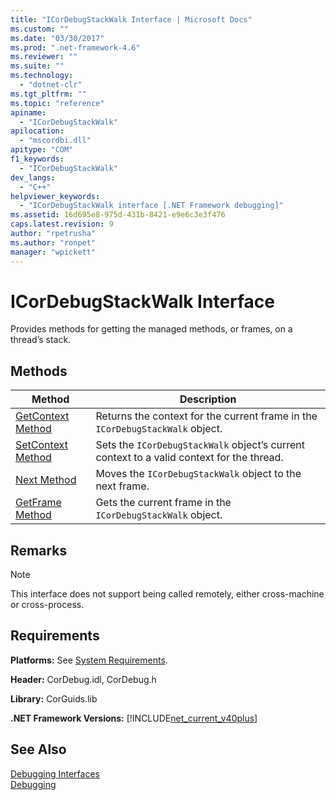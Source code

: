 ```yaml
---
title: "ICorDebugStackWalk Interface | Microsoft Docs"
ms.custom: ""
ms.date: "03/30/2017"
ms.prod: ".net-framework-4.6"
ms.reviewer: ""
ms.suite: ""
ms.technology: 
  - "dotnet-clr"
ms.tgt_pltfrm: ""
ms.topic: "reference"
apiname: 
  - "ICorDebugStackWalk"
apilocation: 
  - "mscordbi.dll"
apitype: "COM"
f1_keywords: 
  - "ICorDebugStackWalk"
dev_langs: 
  - "C++"
helpviewer_keywords: 
  - "ICorDebugStackWalk interface [.NET Framework debugging]"
ms.assetid: 16d695e8-975d-431b-8421-e9e6c3e3f476
caps.latest.revision: 9
author: "rpetrusha"
ms.author: "ronpet"
manager: "wpickett"
---
```

# ICorDebugStackWalk Interface
Provides methods for getting the managed methods, or frames, on a thread’s stack.  
  
## Methods  
  
|Method|Description|  
|------------|-----------------|  
|[GetContext Method](../../../../docs/framework/unmanaged-api/debugging/icordebugstackwalk-getcontext-method.md)|Returns the context for the current frame in the `ICorDebugStackWalk` object.|  
|[SetContext Method](../../../../docs/framework/unmanaged-api/debugging/icordebugstackwalk-setcontext-method.md)|Sets the `ICorDebugStackWalk` object’s current context to a valid context for the thread.|  
|[Next Method](../../../../docs/framework/unmanaged-api/debugging/icordebugstackwalk-next-method.md)|Moves the `ICorDebugStackWalk` object to the next frame.|  
|[GetFrame Method](../../../../docs/framework/unmanaged-api/debugging/icordebugstackwalk-getframe-method.md)|Gets the current frame in the `ICorDebugStackWalk` object.|  
  
## Remarks  
  
> [!NOTE]
>  This interface does not support being called remotely, either cross-machine or cross-process.  
  
## Requirements  
 **Platforms:** See [System Requirements](../../../../docs/framework/getting-started/system-requirements.md).  
  
 **Header:** CorDebug.idl, CorDebug.h  
  
 **Library:** CorGuids.lib  
  
 **.NET Framework Versions:** [!INCLUDE[net_current_v40plus](../../../../includes/net-current-v40plus-md.md)]  
  
## See Also  
 [Debugging Interfaces](../../../../docs/framework/unmanaged-api/debugging/debugging-interfaces.md)   
 [Debugging](../../../../docs/framework/unmanaged-api/debugging/index.md)